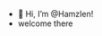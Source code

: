 - 👋 Hi, I’m @HamzIen!
- welcome there

<!---
HamzIen/HamzIen is a ✨ special ✨ repository because its `README.md` (this file) appears on your GitHub profile.
You can click the Preview link to take a look at your changes.
--->

